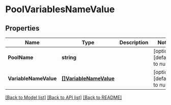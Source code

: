# PoolVariablesNameValue

## Properties
Name | Type | Description | Notes
------------ | ------------- | ------------- | -------------
**PoolName** | **string** |  | [optional] [default to null]
**VariableNameValue** | [**[]VariableNameValue**](VariableNameValue.md) |  | [optional] [default to null]

[[Back to Model list]](../README.md#documentation-for-models) [[Back to API list]](../README.md#documentation-for-api-endpoints) [[Back to README]](../README.md)

